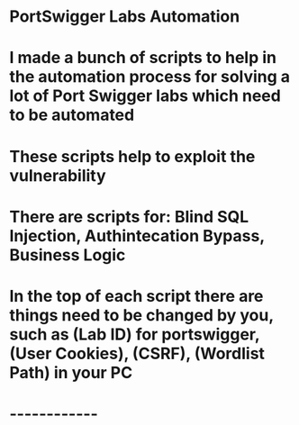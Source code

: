 # PortSwigger Labs Automation
# I made a bunch of scripts to help in the automation process for solving a lot of Port Swigger labs which need to be automated
# These scripts help to exploit the vulnerability
# There are scripts for: Blind SQL Injection, Authintecation Bypass, Business Logic
# In the top of each script there are things need to be changed by you, such as (Lab ID) for portswigger, (User Cookies), (CSRF), (Wordlist Path) in your PC
# ------------
